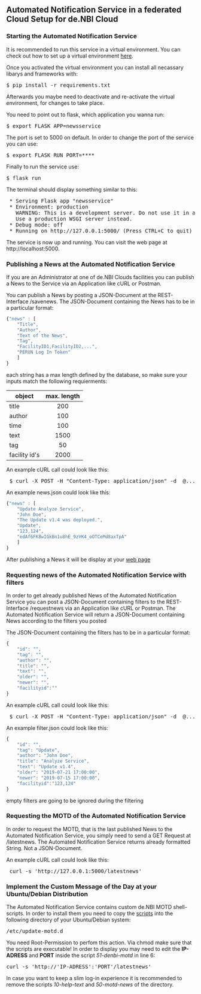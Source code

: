 ## Automated Notification Service in a federated Cloud Setup for de.NBI Cloud

### Starting the Automated Notification Service
It is recommended to run this service in a virtual environment. You can check out how to set up a virtual environment [here](https://docs.python.org/3/library/venv.html).

Once you activated the virtual environment you can install all necassary libarys and frameworks with:

<pre>$ pip install -r requirements.txt</pre>

Afterwards you maybe need to deactivate and re-activate the virtual environment, for changes to take place.

You need to point out to flask, which application you wanna run:

<pre>$ export FLASK_APP=newsservice</pre>

The port is set to 5000 on default.
In order to change the port of the service you can use:

<pre>$ export FLASK_RUN_PORT=****</pre>

Finally to run the service use:

<pre>$ flask run</pre>

The terminal should display something similar to this:
<pre>
 * Serving Flask app "newsservice"
 * Environment: production
   WARNING: This is a development server. Do not use it in a production deployment.
   Use a production WSGI server instead.
 * Debug mode: off
 * Running on http://127.0.0.1:5000/ (Press CTRL+C to quit)
</pre>

The service is now up and running. You can visit the web page at http://localhost:5000.

### Publishing a News at the Automated Notification Service

If you are an Administrator at one of de.NBI Clouds facilities you can publish a News to the Service via an Application like cURL or Postman.

You can publish a News by posting a JSON-Document at the REST-Interface /savenews. 
The JSON-Document containing the News has to be in a particular format:

```javascript
{"news" : [
	"Title",
	"Author",
	"Text of the News",
	"Tag",
	"FacilityID1,FacilityID2,...",
	"PERUN Log In Token"
	]
}
```

each string has a max length defined by the database, so make sure your inputs match the following requierments:

| object  	 | max. length|
| ---------------|:----------:|
| title     	 | 200		|
| author   	 | 100    	|
| time 		 | 100    	|
| text   	 | 1500	 	|
| tag     	 | 50     	|
| facility id's  | 2000   	|



An example cURL call could look like this:
<pre> $ curl -X POST -H "Content-Type: application/json" -d  @.../news.json http://localhost:5000/savenews </pre>

An example news.json could look like this:

```javascript
{"news" : [
	"Update Analyze Service",
	"John Doe",
	"The Update v1.4 was deployed.",
	"Update",
	"123,124",
	"edAf6FK8wIGkBn1u8hE_9zVK4_oOTCeMd8axTpA"
	]
}
```

After publishing a News it will be display at your [web page](http://localhost:5000/savenews)

### Requesting news of the Automated Notification Service with filters

In order to get already published News of the Automated Notification Service you can post a JSON-Document containing filters to the REST-Interface /requestnews via an Application like cURL or Postman.
The Automated Notification Service will return a JSON-Document containing News according to the filters you posted

The JSON-Document containing the filters has to be in a particular format:

```javascript
{
    "id": "",
    "tag": "",
    "author": "",
    "title": "",
    "text": "",
    "older": "",
    "newer": "",
    "facilityid":""
}
```


An example cURL call could look like this:
<pre> $ curl -X POST -H "Content-Type: application/json" -d  @.../filter.json http://localhost:5000/requestnews </pre>

An example filter.json could look like this:

```javascript
{
    "id": "",
    "tag": "Update",
    "author": "John Doe",
    "title": "Analyze Service",
    "text": "Update v1.4",
    "older": "2019-07-21 17:00:00",
    "newer": "2019-07-15 17:00:00",
    "facilityid":"123,124"
}
```
empty filters are going to be ignored during the filtering

### Requesting the MOTD of the Automated Notification Service

In order to request the MOTD, that is the last published News to the Automated Notification Service, you simply need to send a GET Request at /latestnews.
The Automated Notification Service returns already formatted String. Not a JSON-Document.

An example cURL call could look like this:
<pre> curl -s 'http://127.0.0.1:5000/latestnews' </pre>


### Implement the Custom Message of the Day at your Ubuntu/Debian Distribution

The Automated Notification Service contains custom de.NBI MOTD shell-scripts. In order to install them you need to copy the [scripts](https://github.com/prichter327/newsservice/tree/master/motdscripts) into the following directory of your Ubuntu/Debian system:
<pre>/etc/update-motd.d</pre>
You need Root-Permission to perfom this action. Via chmod make sure that the scripts are executable!
In order to display you may need to edit the **IP-ADRESS** and **PORT** inside the script *51-denbi-motd* in line 6:
<pre>curl -s 'http://'IP-ADRESS':'PORT'/latestnews'</pre>
In case you want to keep a slim log-in experience it is recommended to remove the scripts *10-help-text* and *50-motd-news* of the directory.

